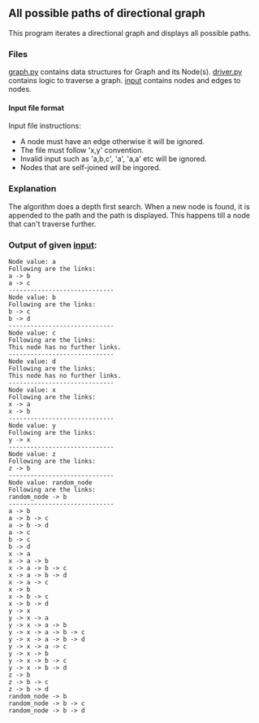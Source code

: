 ## All possible paths of directional graph
This program iterates a directional graph and displays all possible paths.

### Files
[graph.py](graph.py) contains data structures for Graph and its Node(s).
[driver.py](driver.py) contains logic to traverse a graph.
[input](input) contains nodes and edges to nodes.

#### Input file format
Input file instructions:
- A node must have an edge otherwise it will be ignored. 
- The file must follow 'x,y' convention. 
- Invalid input such as 'a,b,c', 'a', 'a,a' etc will be ignored. 
- Nodes that are self-joined will be ingored.

### Explanation
The algorithm does a depth first search. When a new node is found, it is appended to the path and the path is displayed. This happens till a node that can't traverse further.

### Output of given [input](input):
```
Node value: a
Following are the links: 
a -> b
a -> c
-----------------------------
Node value: b
Following are the links: 
b -> c
b -> d
-----------------------------
Node value: c
Following are the links: 
This node has no further links.
-----------------------------
Node value: d
Following are the links: 
This node has no further links.
-----------------------------
Node value: x
Following are the links: 
x -> a
x -> b
-----------------------------
Node value: y
Following are the links: 
y -> x
-----------------------------
Node value: z
Following are the links: 
z -> b
-----------------------------
Node value: random_node
Following are the links: 
random_node -> b
-----------------------------
a -> b
a -> b -> c
a -> b -> d
a -> c
b -> c
b -> d
x -> a
x -> a -> b
x -> a -> b -> c
x -> a -> b -> d
x -> a -> c
x -> b
x -> b -> c
x -> b -> d
y -> x
y -> x -> a
y -> x -> a -> b
y -> x -> a -> b -> c
y -> x -> a -> b -> d
y -> x -> a -> c
y -> x -> b
y -> x -> b -> c
y -> x -> b -> d
z -> b
z -> b -> c
z -> b -> d
random_node -> b
random_node -> b -> c
random_node -> b -> d
```